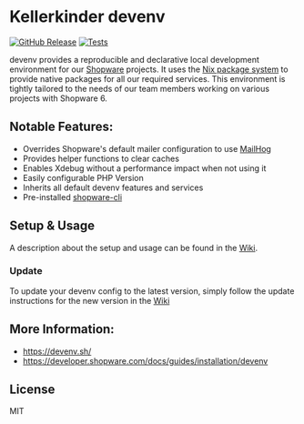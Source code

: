 # Kellerkinder devenv
[![GitHub Release](https://img.shields.io/github/v/release/kellerkinderDE/devenv-shopware.svg?style=flat)](https://github.com/kellerkinderDE/devenv-shopware/releases)
[![Tests](https://github.com/kellerkinderDE/devenv-shopware/actions/workflows/test_examples.yml/badge.svg)](https://github.com/kellerkinderDE/devenv-shopware/actions/workflows/test_examples.yml)

devenv provides a reproducible and declarative local development environment for our [Shopware](https://www.shopware.com) projects.
It uses the [Nix package system](https://nixos.org/) to provide native packages for all our required services. This environment is
tightly tailored to the needs of our team members working on various projects with Shopware 6.

## Notable Features:
- Overrides Shopware's default mailer configuration to use [MailHog](https://github.com/mailhog/MailHog)
- Provides helper functions to clear caches
- Enables Xdebug without a performance impact when not using it
- Easily configurable PHP Version
- Inherits all default devenv features and services
- Pre-installed [shopware-cli](https://sw-cli.fos.gg/)

## Setup & Usage
A description about the setup and usage can be found in the [Wiki](https://github.com/kellerkinderDE/devenv-shopware/wiki).

### Update
To update your devenv config to the latest version, simply follow the update instructions for the new version in the [Wiki](https://github.com/kellerkinderDE/devenv-shopware/wiki/Update)

## More Information:
- https://devenv.sh/
- https://developer.shopware.com/docs/guides/installation/devenv

## License
MIT
